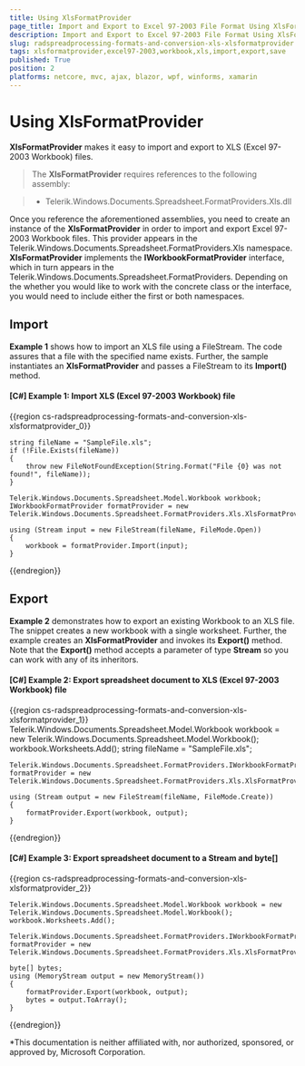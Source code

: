 ```yaml
---
title: Using XlsFormatProvider
page_title: Import and Export to Excel 97-2003 File Format Using XlsFormatProvider
description: Import and Export to Excel 97-2003 File Format Using XlsFormatProvider
slug: radspreadprocessing-formats-and-conversion-xls-xlsformatprovider
tags: xlsformatprovider,excel97-2003,workbook,xls,import,export,save
published: True
position: 2
platforms: netcore, mvc, ajax, blazor, wpf, winforms, xamarin
---
```


# Using XlsFormatProvider

__XlsFormatProvider__ makes it easy to import and export to XLS (Excel 97-2003 Workbook) files. 

>The __XlsFormatProvider__ requires references to the following assembly:
        
>* Telerik.Windows.Documents.Spreadsheet.FormatProviders.Xls.dll

Once you reference the aforementioned assemblies, you need to create an instance of the __XlsFormatProvider__ in order to import and export Excel 97-2003 Workbook files. This provider appears in the Telerik.Windows.Documents.Spreadsheet.FormatProviders.Xls namespace. __XlsFormatProvider__ implements the __IWorkbookFormatProvider__ interface, which in turn appears in the Telerik.Windows.Documents.Spreadsheet.FormatProviders. Depending on the whether you would like to work with the concrete class or the interface, you would need to include either the first or both namespaces.
      

## Import

__Example 1__ shows how to import an XLS file using a FileStream. The code assures that a file with the specified name exists. Further, the sample instantiates an __XlsFormatProvider__ and passes a FileStream to its __Import()__ method.
        

#### __[C#] Example 1: Import XLS (Excel 97-2003 Workbook) file__

{{region cs-radspreadprocessing-formats-and-conversion-xls-xlsformatprovider_0}}

    string fileName = "SampleFile.xls";
    if (!File.Exists(fileName))
    {
        throw new FileNotFoundException(String.Format("File {0} was not found!", fileName));
    }
    
    Telerik.Windows.Documents.Spreadsheet.Model.Workbook workbook;
    IWorkbookFormatProvider formatProvider = new Telerik.Windows.Documents.Spreadsheet.FormatProviders.Xls.XlsFormatProvider();
    
    using (Stream input = new FileStream(fileName, FileMode.Open))
    {
        workbook = formatProvider.Import(input);
    }
{{endregion}}



## Export

__Example 2__ demonstrates how to export an existing Workbook to an XLS file. The snippet creates a new workbook with a single worksheet. Further, the example creates an __XlsFormatProvider__ and invokes its __Export()__ method. Note that the __Export()__ method accepts a parameter of type __Stream__ so you can work with any of its inheritors.
        

#### __[C#] Example 2: Export spreadsheet document to XLS (Excel 97-2003 Workbook) file__

{{region cs-radspreadprocessing-formats-and-conversion-xls-xlsformatprovider_1}}
    Telerik.Windows.Documents.Spreadsheet.Model.Workbook workbook = new Telerik.Windows.Documents.Spreadsheet.Model.Workbook();
    workbook.Worksheets.Add();
    string fileName = "SampleFile.xls";
    
    Telerik.Windows.Documents.Spreadsheet.FormatProviders.IWorkbookFormatProvider formatProvider = new Telerik.Windows.Documents.Spreadsheet.FormatProviders.Xls.XlsFormatProvider();
    
    using (Stream output = new FileStream(fileName, FileMode.Create))
    {
        formatProvider.Export(workbook, output);
    }
{{endregion}}


#### __[C#] Example 3: Export spreadsheet document to a Stream and byte[]__

{{region cs-radspreadprocessing-formats-and-conversion-xls-xlsformatprovider_2}}

    Telerik.Windows.Documents.Spreadsheet.Model.Workbook workbook = new Telerik.Windows.Documents.Spreadsheet.Model.Workbook();
    workbook.Worksheets.Add();
    
    Telerik.Windows.Documents.Spreadsheet.FormatProviders.IWorkbookFormatProvider formatProvider = new Telerik.Windows.Documents.Spreadsheet.FormatProviders.Xls.XlsFormatProvider();
    
    byte[] bytes;
    using (MemoryStream output = new MemoryStream())
    {
        formatProvider.Export(workbook, output);
        bytes = output.ToArray();
    }
{{endregion}}


*This documentation is neither affiliated with, nor authorized, sponsored, or approved by, Microsoft Corporation.
